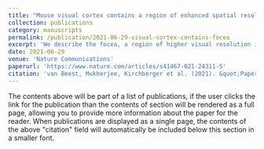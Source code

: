 ```yaml
---
title: "Mouse visual cortex contains a region of enhanced spatial resolution"
collection: publications
category: manuscripts
permalink: /publication/2021-06-29-visual-cortex-contains-focea
excerpt: 'We describe the focea, a region of higher visual resolution in cortical visual areas of mice.'
date: 2021-06-29
venue: 'Nature Communications'
paperurl: 'https://www.nature.com/articles/s41467-021-24311-5'
citation: 'van Beest, Mukherjee, Kirchberger et al. (2021). &quot;Paper Title Number 3.&quot; <i>Journal 1</i>. 1(3).'
---
```


The contents above will be part of a list of publications, if the user clicks the link for the publication than the contents of section will be rendered as a full page, allowing you to provide more information about the paper for the reader. When publications are displayed as a single page, the contents of the above "citation" field will automatically be included below this section in a smaller font.